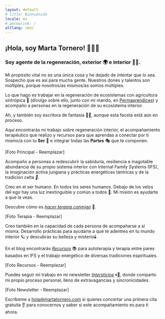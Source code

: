 ```yaml
---
layout: default
# title: Bienvenido
locale: es
# permalink: /
altlang: /en/
---
```


## ¡Hola, soy Marta Tornero! 🧙‍♀️✨

### Soy agente de la regeneración, exterior 🌍 e interior 🧘‍♀️.

Mi propósito vital no es una única cosa y he dejado de intentar que lo sea. Sospecho que es así para mucha gente. Nuestros dones y talentos son múltiples, porque nosotros/as mismos/as somos múltiples.

Lo que hago es trabajar en la regeneración de ecosistemas con agricultura sintrópica 🌳 (divulgo sobre ello, junto con mi marido, en [Permaprendices](http://www.permaprendices.com)) y acompaño a personas en la regeneración de su ecosistema interior.

Ah, y también soy escritora de fantasía 📖🦄, aunque esta faceta está aún en proceso.

Aquí encontrarás mi trabajo sobre regeneración interior, el acompañamiento terapéutico que realizo y recursos para que aprendas a conectar por ti mismo/a con tu **Ser** 💫 e integrar todas las **Partes** 🎭 que te componen.

<!-- Para la foto, sube tu imagen a tu carpeta de assets (ej. /assets/images/) -->
<!-- y luego reemplaza el placeholder con algo como: -->
<!-- ![Marta Tornero - Foto principal](assets/images/marta-foto-principal.jpg) -->
[Foto Principal - Reemplazar]

Acompaño a personas a redescubrir la sabiduría, resiliencia e inagotable abundancia de su propio sistema interior con Internal Family Systems (IFS), la imaginación activa jungiana y prácticas energéticas tántricas y de la tradición celta *🧭*.

Creo en el ser humano. En todos los seres humanos. Debajo de los velos del ego hay una luz inextinguible y común a todos 🌟. Mi misión es ayudarte a que la veas.

Descubre cómo es [*hacer terapia conmigo*](/enlace-a-pagina-de-terapia/) 💜.
<!-- Nota: He convertido "hacer terapia conmigo" en un enlace. -->
<!-- Cámbialo por el enlace real a tu página de terapia o quita el enlace si prefieres solo el texto. -->

<!-- ![Marta Tornero - Terapia](assets/images/marta-foto-terapia.jpg) -->
[Foto Terapia - Reemplazar]

Creo también en la capacidad de cada persona de acompañarse a sí misma. Desarrollo prácticas para ayudarte a que te adentres en tu mundo interior 🪐 y descubras su belleza y misterio🕯️.

En el blog encontrarás [*Recursos*](/blog/categorias/recursos/) 📚 para autoterapia y terapia entre pares basados en IFS y el trabajo energético de diversas tradiciones espirituales.
<!-- Nota: He convertido "Recursos" en un enlace. -->
<!-- Cámbialo por el enlace real a tu sección de recursos del blog o quita el enlace. -->

<!-- ![Marta Tornero - Recursos Blog](assets/images/marta-foto-recursos.jpg) -->
[Foto Recursos - Reemplazar]

Puedes seguir mi trabajo en mi newsletter [*Intersticios*](/enlace-a-newsletter/) 🌀🔮, donde comparto mi propio proceso personal, lleno de extravagancias y sincronicidades.
<!-- Nota: He convertido "Intersticios" en un enlace. -->
<!-- Cámbialo por el enlace real a tu página de suscripción a la newsletter o quita el enlace. -->

<!-- ![Marta Tornero - Newsletter](assets/images/marta-foto-newsletter.jpg) -->
[Foto Newsletter - Reemplazar]

Escríbeme a [hola@martatornero.com](mailto:hola@martatornero.com) si quieres concertar una primera cita gratuita 👂 para conocernos y saber si este acompañamiento es para ti ahora.
